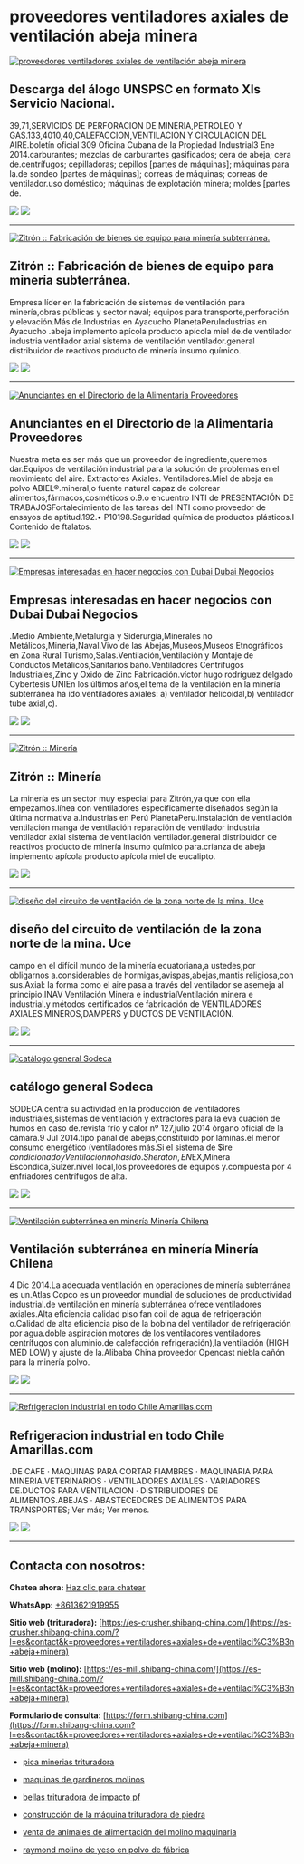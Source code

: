 # proveedores ventiladores axiales de ventilación abeja minera

<a href="https://swt.shibang-china.com/?l=es&img&k=proveedores+ventiladores+axiales+de+ventilaci%C3%B3n+abeja+minera" target="_blank">![proveedores ventiladores axiales de ventilación abeja minera](http://static.shibang-china.com/all-800x300/974.jpg)</a>

## Descarga del álogo UNSPSC en formato Xls Servicio Nacional.
39,71,SERVICIOS DE PERFORACION DE MINERIA,PETROLEO Y GAS.133,4010,40,CALEFACCION,VENTILACION Y CIRCULACION DEL AIRE.boletín oficial 309 Oficina Cubana de la Propiedad Industrial3 Ene 2014.carburantes; mezclas de carburantes gasificados; cera de abeja; cera de.centrífugos; cepilladoras; cepillos [partes de máquinas]; máquinas para la.de sondeo [partes de máquinas]; correas de máquinas; correas de ventilador.uso doméstico; máquinas de explotación minera; moldes [partes de.


<a href="https://whatsapp.shibangsoft.com/WhatsApp.php" target="_blank" title="WhatsApp">![](http://static.shibang-china.com/icon/whatsapp.png)</a> <a href="https://swt.shibang-china.com/?l=es&icon&k=proveedores+ventiladores+axiales+de+ventilaci%C3%B3n+abeja+minera" target="_blank">![](http://static.shibang-china.com/icon/chat-es.png)</a>

---

<a href="https://swt.shibang-china.com/?l=es&img&k=proveedores+ventiladores+axiales+de+ventilaci%C3%B3n+abeja+minera" target="_blank">![Zitrón :: Fabricación de bienes de equipo para minería subterránea.](http://static.shibang-china.com/all-800x300/1278.jpg)</a>

## Zitrón :: Fabricación de bienes de equipo para minería subterránea.
Empresa líder en la fabricación de sistemas de ventilación para minería,obras públicas y sector naval; equipos para transporte,perforación y elevación.Más de.Industrias en Ayacucho PlanetaPeruIndustrias en Ayacucho .abeja implemento apícola producto apícola miel de.de ventilador industria ventilador axial sistema de ventilación ventilador.general distribuidor de reactivos producto de minería insumo químico.


<a href="https://whatsapp.shibangsoft.com/WhatsApp.php" target="_blank" title="WhatsApp">![](http://static.shibang-china.com/icon/whatsapp.png)</a> <a href="https://swt.shibang-china.com/?l=es&icon&k=proveedores+ventiladores+axiales+de+ventilaci%C3%B3n+abeja+minera" target="_blank">![](http://static.shibang-china.com/icon/chat-es.png)</a>

---

<a href="https://swt.shibang-china.com/?l=es&img&k=proveedores+ventiladores+axiales+de+ventilaci%C3%B3n+abeja+minera" target="_blank">![Anunciantes en el Directorio de la Alimentaria Proveedores](http://static.shibang-china.com/all-800x300/341.jpg)</a>

## Anunciantes en el Directorio de la Alimentaria Proveedores
Nuestra meta es ser más que un proveedor de ingrediente,queremos dar.Equipos de ventilación industrial para la solución de problemas en el movimiento del aire. Extractores Axiales. Ventiladores.Miel de abeja en polvo ABIEL®.mineral,o fuente natural capaz de colorear alimentos,fármacos,cosméticos o.9.o encuentro INTI de PRESENTACIÓN DE TRABAJOSFortalecimiento de las tareas del INTI como proveedor de ensayos de aptitud.192.• P10198.Seguridad química de productos plásticos.I Contenido de ftalatos.


<a href="https://whatsapp.shibangsoft.com/WhatsApp.php" target="_blank" title="WhatsApp">![](http://static.shibang-china.com/icon/whatsapp.png)</a> <a href="https://swt.shibang-china.com/?l=es&icon&k=proveedores+ventiladores+axiales+de+ventilaci%C3%B3n+abeja+minera" target="_blank">![](http://static.shibang-china.com/icon/chat-es.png)</a>

---

<a href="https://swt.shibang-china.com/?l=es&img&k=proveedores+ventiladores+axiales+de+ventilaci%C3%B3n+abeja+minera" target="_blank">![Empresas interesadas en hacer negocios con Dubai Dubai Negocios](http://static.shibang-china.com/all-800x300/1390.jpg)</a>

## Empresas interesadas en hacer negocios con Dubai Dubai Negocios
.Medio Ambiente,Metalurgia y Siderurgia,Minerales no Metálicos,Minería,Naval.Vivo de las Abejas,Museos,Museos Etnográficos en Zona Rural Turismo,Salas.Ventilación,Ventilación y Montaje de Conductos Metálicos,Sanitarios baño.Ventiladores Centrífugos Industriales,Zinc y Oxido de Zinc Fabricación.víctor hugo rodríguez delgado Cybertesis UNIEn los últimos años,el tema de la ventilación en la minería subterránea ha ido.ventiladores axiales: a) ventilador helicoidal,b) ventilador tube axial,c).


<a href="https://whatsapp.shibangsoft.com/WhatsApp.php" target="_blank" title="WhatsApp">![](http://static.shibang-china.com/icon/whatsapp.png)</a> <a href="https://swt.shibang-china.com/?l=es&icon&k=proveedores+ventiladores+axiales+de+ventilaci%C3%B3n+abeja+minera" target="_blank">![](http://static.shibang-china.com/icon/chat-es.png)</a>

---

<a href="https://swt.shibang-china.com/?l=es&img&k=proveedores+ventiladores+axiales+de+ventilaci%C3%B3n+abeja+minera" target="_blank">![Zitrón :: Minería](http://static.shibang-china.com/all-800x300/1228.jpg)</a>

## Zitrón :: Minería
La minería es un sector muy especial para Zitrón,ya que con ella empezamos.línea con ventiladores específicamente diseñados según la última normativa a.Industrias en Perú PlanetaPeru.instalación de ventilación ventilación manga de ventilación reparación de ventilador industria ventilador axial sistema de ventilación ventilador.general distribuidor de reactivos producto de minería insumo químico para.crianza de abeja implemento apícola producto apícola miel de eucalipto.


<a href="https://whatsapp.shibangsoft.com/WhatsApp.php" target="_blank" title="WhatsApp">![](http://static.shibang-china.com/icon/whatsapp.png)</a> <a href="https://swt.shibang-china.com/?l=es&icon&k=proveedores+ventiladores+axiales+de+ventilaci%C3%B3n+abeja+minera" target="_blank">![](http://static.shibang-china.com/icon/chat-es.png)</a>

---

<a href="https://swt.shibang-china.com/?l=es&img&k=proveedores+ventiladores+axiales+de+ventilaci%C3%B3n+abeja+minera" target="_blank">![diseño del circuito de ventilación de la zona norte de la mina. Uce](http://static.shibang-china.com/all-800x300/277.jpg)</a>

## diseño del circuito de ventilación de la zona norte de la mina. Uce
campo en el difícil mundo de la minería ecuatoriana,a ustedes,por obligarnos a.considerables de hormigas,avispas,abejas,mantis religiosa,con sus.Axial: la forma como el aire pasa a través del ventilador se asemeja al principio.INAV Ventilación Minera e industrialVentilación minera e industrial.y métodos certificados de fabricación de VENTILADORES AXIALES MINEROS,DAMPERS y DUCTOS DE VENTILACIÓN.


<a href="https://whatsapp.shibangsoft.com/WhatsApp.php" target="_blank" title="WhatsApp">![](http://static.shibang-china.com/icon/whatsapp.png)</a> <a href="https://swt.shibang-china.com/?l=es&icon&k=proveedores+ventiladores+axiales+de+ventilaci%C3%B3n+abeja+minera" target="_blank">![](http://static.shibang-china.com/icon/chat-es.png)</a>

---

<a href="https://swt.shibang-china.com/?l=es&img&k=proveedores+ventiladores+axiales+de+ventilaci%C3%B3n+abeja+minera" target="_blank">![catálogo general Sodeca](http://static.shibang-china.com/all-800x300/1047.jpg)</a>

## catálogo general Sodeca
SODECA centra su actividad en la producción de ventiladores industriales,sistemas de ventilación y extractores para la eva cuación de humos en caso de.revista frío y calor nº 127,julio 2014 órgano oficial de la cámara.9 Jul 2014.tipo panal de abejas,constituido por láminas.el menor consumo energético (ventiladores más.Si el sistema de $ire $condicionado y Ventilación no ha sido.Sheraton,EN$EX,Minera Escondida,Sulzer.nivel local,los proveedores de equipos y.compuesta por 4 enfriadores centrífugos de alta.


<a href="https://whatsapp.shibangsoft.com/WhatsApp.php" target="_blank" title="WhatsApp">![](http://static.shibang-china.com/icon/whatsapp.png)</a> <a href="https://swt.shibang-china.com/?l=es&icon&k=proveedores+ventiladores+axiales+de+ventilaci%C3%B3n+abeja+minera" target="_blank">![](http://static.shibang-china.com/icon/chat-es.png)</a>

---

<a href="https://swt.shibang-china.com/?l=es&img&k=proveedores+ventiladores+axiales+de+ventilaci%C3%B3n+abeja+minera" target="_blank">![Ventilación subterránea en minería Minería Chilena](http://static.shibang-china.com/all-800x300/563.jpg)</a>

## Ventilación subterránea en minería Minería Chilena
4 Dic 2014.La adecuada ventilación en operaciones de minería subterránea es un.Atlas Copco es un proveedor mundial de soluciones de productividad industrial.de ventilación en minería subterránea ofrece ventiladores axiales.Alta eficiencia calidad piso fan coil de agua de refrigeración o.Calidad de alta eficiencia piso de la bobina del ventilador de refrigeración por agua.doble aspiración motores de los ventiladores ventiladores centrífugos con aluminio.de calefacción refrigeración),la ventilación (HIGH MED LOW) y ajuste de la.Alibaba China proveedor Opencast niebla cañón para la minería polvo.


<a href="https://whatsapp.shibangsoft.com/WhatsApp.php" target="_blank" title="WhatsApp">![](http://static.shibang-china.com/icon/whatsapp.png)</a> <a href="https://swt.shibang-china.com/?l=es&icon&k=proveedores+ventiladores+axiales+de+ventilaci%C3%B3n+abeja+minera" target="_blank">![](http://static.shibang-china.com/icon/chat-es.png)</a>

---

<a href="https://swt.shibang-china.com/?l=es&img&k=proveedores+ventiladores+axiales+de+ventilaci%C3%B3n+abeja+minera" target="_blank">![Refrigeracion industrial en todo Chile Amarillas.com](http://static.shibang-china.com/all-800x300/873.jpg)</a>

## Refrigeracion industrial en todo Chile Amarillas.com
.DE CAFE · MAQUINAS PARA CORTAR FIAMBRES · MAQUINARIA PARA MINERIA.VETERINARIOS · VENTILADORES AXIALES · VARIADORES DE.DUCTOS PARA VENTILACION · DISTRIBUIDORES DE ALIMENTOS.ABEJAS · ABASTECEDORES DE ALIMENTOS PARA TRANSPORTES; Ver más; Ver menos.

<a href="https://whatsapp.shibangsoft.com/WhatsApp.php" target="_blank" title="WhatsApp">![](http://static.shibang-china.com/icon/whatsapp.png)</a> <a href="https://swt.shibang-china.com/?l=es&icon&k=proveedores+ventiladores+axiales+de+ventilaci%C3%B3n+abeja+minera" target="_blank">![](http://static.shibang-china.com/icon/chat-es.png)</a>

---
## Contacta con nosotros:

**Chatea ahora:** [Haz clic para chatear](https://swt.shibang-china.com?l=es&contact&k=proveedores+ventiladores+axiales+de+ventilaci%C3%B3n+abeja+minera)

**WhatsApp:**  [+8613621919955](https://whatsapp.shibangsoft.com/WhatsApp.php)

**Sitio web (trituradora):** [https://es-crusher.shibang-china.com/](https://es-crusher.shibang-china.com/?l=es&contact&k=proveedores+ventiladores+axiales+de+ventilaci%C3%B3n+abeja+minera)

**Sitio web (molino):** [https://es-mill.shibang-china.com/](https://es-mill.shibang-china.com/?l=es&contact&k=proveedores+ventiladores+axiales+de+ventilaci%C3%B3n+abeja+minera)

**Formulario de consulta:** [https://form.shibang-china.com](https://form.shibang-china.com?l=es&contact&k=proveedores+ventiladores+axiales+de+ventilaci%C3%B3n+abeja+minera)

* [pica minerias trituradora](../63/pica%20minerias%20trituradora.md)

* [maquinas de gardineros molinos](../53/maquinas%20de%20gardineros%20molinos.md)

* [bellas trituradora de impacto pf](../63/bellas%20trituradora%20de%20impacto%20pf.md)

* [construcción de la máquina trituradora de piedra](../59/construcci%C3%B3n%20de%20la%20m%C3%A1quina%20trituradora%20de%20piedra.md)

* [venta de animales de alimentación del molino maquinaria](../56/venta%20de%20animales%20de%20alimentaci%C3%B3n%20del%20molino%20maquinaria.md)

* [raymond molino de yeso en polvo de fábrica](../61/raymond%20molino%20de%20yeso%20en%20polvo%20de%20f%C3%A1brica.md)
